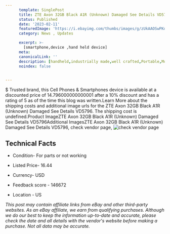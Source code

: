 ```yaml
---
      template: SinglePost
      title: ZTE Axon 32GB Black A1R (Unknown) Damaged See Details VD5796
      status: Published
      date: '2023-02-11'
      featuredImage: 'https://i.ebayimg.com/thumbs/images/g/zUkAAOSwPKdjxzN7/s-l225.jpg'
      category: News , Updates

      excerpt: >-
        [smartphone,device ,hand held device]
      meta:
      canonicalLink: ''
      description: [handheld,industrially made,well crafted,Portable,Mobile,Compact,Convenient,Lightweight,Maneuverable,Man-portable,Miniature,Carriable,Hand-held,Light,Holdable,Transportable,Mobile device,Pocket-sized,On-the-go,Wireless,Cordless,Compact size,Convenient size, smartphone,device ,hand held device]
      noindex: false

        
---
```

$
    Trusted brand, this Cell Phones & Smartphones device is available at a discounted price of 14.796000000000001 after a 10% discount and has a rating of 5 as of the time this blog was written.Learn More about the shipping costs and additional image urls for the ZTE Axon 32GB Black A1R (Unknown) Damaged See Details VD5796. The shipping cost is undefined.Product ImageZTE Axon 32GB Black A1R (Unknown) Damaged See Details VD5796Additional ImagesZTE Axon 32GB Black A1R (Unknown) Damaged See Details VD5796, check vendor page, ![check vendor page](https://origin-galleryplus.ebayimg.com/ws/web/304774206136_2_0_1/225x225.jpg,https://origin-galleryplus.ebayimg.com/ws/web/304774206136_3_0_1/225x225.jpg,https://origin-galleryplus.ebayimg.com/ws/web/304774206136_4_0_1/225x225.jpg,https://origin-galleryplus.ebayimg.com/ws/web/304774206136_5_0_1/225x225.jpg,https://origin-galleryplus.ebayimg.com/ws/web/304774206136_6_0_1/225x225.jpg,https://origin-galleryplus.ebayimg.com/ws/web/304774206136_7_0_1/225x225.jpg,https://origin-galleryplus.ebayimg.com/ws/web/304774206136_8_0_1/225x225.jpg,https://origin-galleryplus.ebayimg.com/ws/web/304774206136_9_0_1/225x225.jpg)
    
    

 ## Technical Facts 



     
      

 - Condition- For parts or not working 


      

 - Listed Price- 16.44 


      

 - Currency- USD 


      

 - Feedback score - 146672 


      

 - Location - US 


      
      

 *_This post may contain affiliate links from eBay and other third-party websites. As an eBay affiliate, we earn from qualifying purchases. Although we do our best to keep the information up-to-date and accurate, please check the date and all details with the vendor's website before making a purchase. Not all data may be accurate._*



    
    
    
    
    